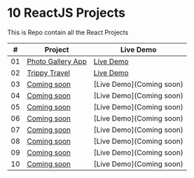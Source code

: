 # 10 ReactJS Projects

This is Repo contain all the React Projects

|  #  | Project                                                                                                                     | Live Demo                                                                         |
| :-: | --------------------------------------------------------------------------------------------------------------------------- | --------------------------------------------------------------------------------- |
| 01  | [Photo Gallery App]()                             | [Live Demo](https://photogalleryy.vercel.app/)               |
| 02  | [Trippy Travel]()                               | [Live Demo](https://trippytravel.vercel.app/)                |
| 03  | [Coming soon]()                       | [Live Demo](Coming soon) |
| 04  | [Coming soon]()                          | [Live Demo](Coming soon)          |
| 05  | [Coming soon]()                               | [Live Demo](Coming soon)                |
| 06  | [Coming soon]()                           | [Live Demo](Coming soon)              |
| 07  | [Coming soon]()                       | [Live Demo](Coming soon)            |
| 08  | [Coming soon]()                                         | [Live Demo](Coming soon)                     |
| 09  | [Coming soon]()                                     | [Live Demo](Coming soon)                   |
| 10  | [Coming soon]()                                         | [Live Demo](Coming soon)                     |
